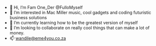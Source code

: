- 👋 Hi, I’m Fam One_Der @FulloMyself
- 👀 I’m interested in Mac Miller music, cool gadgets and coding futuristic business solutions
- 🌱 I’m currently learning how to be the greatest version of myself
- 💞️ I’m looking to collaborate on really cool things that can make a lot of money.
- 📫 wandile@eme4you.co.za

<!---
FulloMyself/FulloMyself is a ✨ special ✨ repository because its `README.md` (this file) appears on your GitHub profile.
You can click the Preview link to take a look at your changes.
--->
